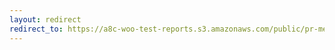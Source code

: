 ```yaml
---
layout: redirect
redirect_to: https://a8c-woo-test-reports.s3.amazonaws.com/public/pr-merge/44043/api/index.html
---
```

